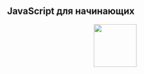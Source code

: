 ## JavaScript для начинающих

<div id="header" align="center">
  <img src="https://stepik.org/media/cache/images/courses/2223/cover_CjHmdwG/0834257e734b5bed7645238bae3fb21d.png" width="100"/>
</div>
